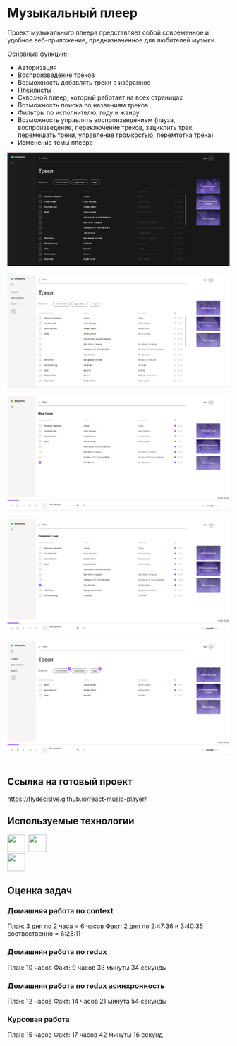 # Музыкальный плеер
Проект музыкального плеера представляет собой современное и удобное веб-приложение, предназначенное для любителей музыки.

Основные функции:
- Авторизация
- Воспроизведение треков
- Возможность добавлять треки в избранное
- Плейлисты
- Сквозной плеер, который работает на всех страницах
- Возможность поиска по названиям треков
- Фильтры по исполнителю, году и жанру
- Возможность управлять воспроизведением (пауза, воспроизведение, переключение треков, зациклить трек, перемешать треки, управление громкостью, перемтотка трека)
- Изменение темы плеера

<img src="./src/assets/img/preview1.png" alt="preview">&nbsp;
<img src="./src/assets/img/preview2.png" alt="preview">&nbsp;
<img src="./src/assets/img/preview3.png" alt="preview">&nbsp;
<img src="./src/assets/img/preview4.png" alt="preview">&nbsp;
<img src="./src/assets/img/preview5.png" alt="preview">&nbsp;

## Ссылка на готовый проект
https://flydecisive.github.io/react-music-player/

## Используемые технологии
<img src="https://cdn.jsdelivr.net/gh/devicons/devicon/icons/javascript/javascript-original.svg" width="40" height="40"/>&nbsp;
<img src="https://cdn.jsdelivr.net/gh/devicons/devicon/icons/redux/redux-original.svg" width="40" height="40"/>&nbsp;   
<img src="https://cdn.jsdelivr.net/gh/devicons/devicon/icons/react/react-original-wordmark.svg" width="40" height="40"/>&nbsp; 

## Оценка задач

### Домашняя работа по context

План: 3 дня по 2 часа = 6 часов
Факт: 2 дня по 2:47:36 и 3:40:35 соотвественно = 6:28:11

### Домашняя работа по redux

План: 10 часов
Факт: 9 часов 33 минуты 34 секунды

### Домашняя работа по redux асинхронность

План: 12 часов
Факт: 14 часов 21 минута 54 секунды

### Курсовая работа

План: 15 часов
Факт: 17 часов 42 минуты 16 секунд
